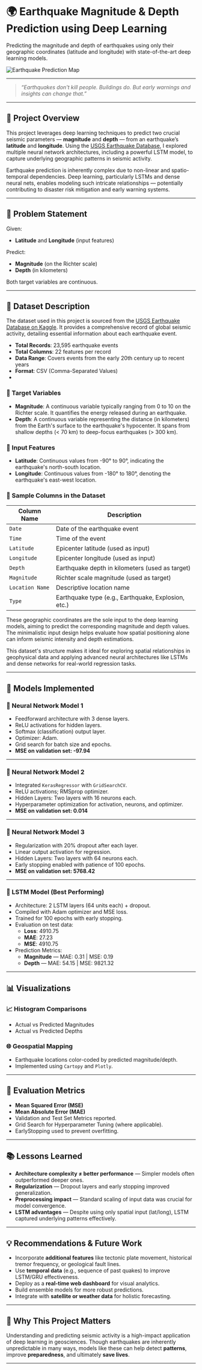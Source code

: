 # 🌍 Earthquake Magnitude & Depth Prediction using Deep Learning

Predicting the magnitude and depth of earthquakes using only their geographic coordinates (latitude and longitude) with state-of-the-art deep learning models.

![Earthquake Prediction Map](https://upload.wikimedia.org/wikipedia/commons/thumb/c/c0/2010_Earthquake_Epicenters.png/640px-2010_Earthquake_Epicenters.png)

---

> *“Earthquakes don't kill people. Buildings do. But early warnings and insights can change that.”*

---

## 🚀 Project Overview

This project leverages deep learning techniques to predict two crucial seismic parameters — **magnitude** and **depth** — from an earthquake’s **latitude** and **longitude**. Using the [USGS Earthquake Database](https://www.kaggle.com/datasets/usgs/earthquake-database/data), I explored multiple neural network architectures, including a powerful LSTM model, to capture underlying geographic patterns in seismic activity.

Earthquake prediction is inherently complex due to non-linear and spatio-temporal dependencies. Deep learning, particularly LSTMs and dense neural nets, enables modeling such intricate relationships — potentially contributing to disaster risk mitigation and early warning systems.

---

## 📌 Problem Statement

Given:
- **Latitude** and **Longitude** (input features)

Predict:
- **Magnitude** (on the Richter scale)
- **Depth** (in kilometers)

Both target variables are continuous.

---


## 📁 Dataset Description

The dataset used in this project is sourced from the [USGS Earthquake Database on Kaggle](https://www.kaggle.com/datasets/usgs/earthquake-database/data). It provides a comprehensive record of global seismic activity, detailing essential information about each earthquake event.

- **Total Records**: 23,595 earthquake events
- **Total Columns**: 22 features per record
- **Data Range**: Covers events from the early 20th century up to recent years
- **Format**: CSV (Comma-Separated Values)
- 

### 🎯 Target Variables
- **Magnitude**: A continuous variable typically ranging from 0 to 10 on the Richter scale. It quantifies the energy released during an earthquake.
- **Depth**: A continuous variable representing the distance (in kilometers) from the Earth's surface to the earthquake's hypocenter. It spans from shallow depths (< 70 km) to deep-focus earthquakes (> 300 km).

### 🧠 Input Features
- **Latitude**: Continuous values from -90° to 90°, indicating the earthquake's north-south location.
- **Longitude**: Continuous values from -180° to 180°, denoting the earthquake's east-west location.

 ### 🧾 Sample Columns in the Dataset
| Column Name      | Description                                           |
|------------------|-------------------------------------------------------|
| `Date`           | Date of the earthquake event                          |
| `Time`           | Time of the event                                     |
| `Latitude`       | Epicenter latitude (used as input)                   |
| `Longitude`      | Epicenter longitude (used as input)                  |
| `Depth`          | Earthquake depth in kilometers (used as target)      |
| `Magnitude`      | Richter scale magnitude (used as target)             |
| `Location Name`  | Descriptive location name                            |
| `Type`           | Earthquake type (e.g., Earthquake, Explosion, etc.)  |

These geographic coordinates are the sole input to the deep learning models, aiming to predict the corresponding magnitude and depth values. The minimalistic input design helps evaluate how spatial positioning alone can inform seismic intensity and depth estimations.

This dataset's structure makes it ideal for exploring spatial relationships in geophysical data and applying advanced neural architectures like LSTMs and dense networks for real-world regression tasks.



---

## 🧠 Models Implemented

### 🔹 Neural Network Model 1
- Feedforward architecture with 3 dense layers.
- ReLU activations for hidden layers.
- Softmax (classification) output layer.
- Optimizer: Adam.
- Grid search for batch size and epochs.
- **MSE on validation set: -97.94**

---

### 🔹 Neural Network Model 2
- Integrated `KerasRegressor` with `GridSearchCV`.
- ReLU activations; RMSprop optimizer.
- Hidden Layers: Two layers with 16 neurons each.
- Hyperparameter optimization for activation, neurons, and optimizer.
- **MSE on validation set: 0.014**

---

### 🔹 Neural Network Model 3
- Regularization with 20% dropout after each layer.
- Linear output activation for regression.
- Hidden Layers: Two layers with 64 neurons each.
- Early stopping enabled with patience of 100 epochs.
- **MSE on validation set: 5768.42**

---

### 🔹 LSTM Model (Best Performing)
- Architecture: 2 LSTM layers (64 units each) + dropout.
- Compiled with Adam optimizer and MSE loss.
- Trained for 100 epochs with early stopping.
- Evaluation on test data:
  - **Loss**: 4910.75
  - **MAE**: 27.23
  - **MSE**: 4910.75
- Prediction Metrics:
  - **Magnitude** — MAE: 0.31 | MSE: 0.19
  - **Depth** — MAE: 54.15 | MSE: 9821.32

---

## 📊 Visualizations

### 📈 Histogram Comparisons
- Actual vs Predicted Magnitudes
- Actual vs Predicted Depths

### 🌐 Geospatial Mapping
- Earthquake locations color-coded by predicted magnitude/depth.
- Implemented using `Cartopy` and `Plotly`.


---

## 🧪 Evaluation Metrics

- **Mean Squared Error (MSE)**
- **Mean Absolute Error (MAE)**
- Validation and Test Set Metrics reported.
- Grid Search for Hyperparameter Tuning (where applicable).
- EarlyStopping used to prevent overfitting.

---

## 📚 Lessons Learned

- **Architecture complexity ≠ better performance** — Simpler models often outperformed deeper ones.
- **Regularization** — Dropout layers and early stopping improved generalization.
- **Preprocessing impact** — Standard scaling of input data was crucial for model convergence.
- **LSTM advantages** — Despite using only spatial input (lat/long), LSTM captured underlying patterns effectively.

---

## 💡 Recommendations & Future Work

- Incorporate **additional features** like tectonic plate movement, historical tremor frequency, or geological fault lines.
- Use **temporal data** (e.g., sequence of past quakes) to improve LSTM/GRU effectiveness.
- Deploy as a **real-time web dashboard** for visual analytics.
- Build ensemble models for more robust predictions.
- Integrate with **satellite or weather data** for holistic forecasting.


---


## 🌟 Why This Project Matters

Understanding and predicting seismic activity is a high-impact application of deep learning in geosciences. Though earthquakes are inherently unpredictable in many ways, models like these can help detect **patterns**, improve **preparedness**, and ultimately **save lives**.

---

